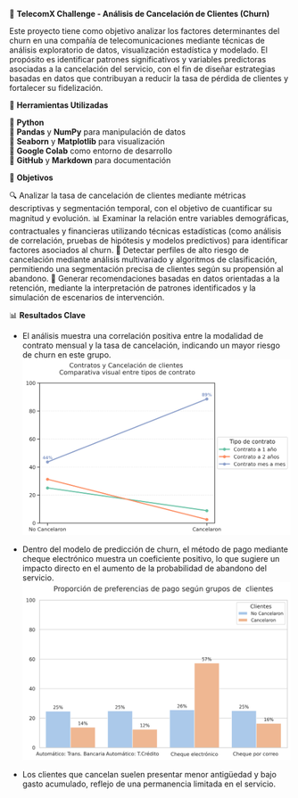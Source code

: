 📡 **TelecomX Challenge - Análisis de Cancelación de Clientes (Churn)**

Este proyecto tiene como objetivo analizar los factores determinantes del churn en una compañía de telecomunicaciones mediante técnicas de análisis exploratorio de datos, visualización estadística y modelado. El propósito es identificar patrones significativos y variables predictoras asociadas a la cancelación del servicio, con el fin de diseñar estrategias basadas en datos que contribuyan a reducir la tasa de pérdida de clientes y fortalecer su fidelización.

🧰 **Herramientas Utilizadas**

🔸 **Python**  
🔸 **Pandas** y **NumPy** para manipulación de datos  
🔸 **Seaborn** y **Matplotlib** para visualización  
🔸 **Google Colab** como entorno de desarrollo  
🔸 **GitHub** y **Markdown** para documentación

📌 **Objetivos**

🔍 Analizar la tasa de cancelación de clientes mediante métricas descriptivas y segmentación temporal, con el objetivo de cuantificar su magnitud y evolución.
📊 Examinar la relación entre variables demográficas, contractuales y financieras utilizando técnicas estadísticas (como análisis de correlación, pruebas de hipótesis y modelos predictivos) para identificar factores asociados al churn.
🧠 Detectar perfiles de alto riesgo de cancelación mediante análisis multivariado y algoritmos de clasificación, permitiendo una segmentación precisa de clientes según su propensión al abandono.
📌 Generar recomendaciones basadas en datos orientadas a la retención, mediante la interpretación de patrones identificados y la simulación de escenarios de intervención.

📊 **Resultados Clave**

- El análisis muestra una correlación positiva entre la modalidad de contrato mensual y la tasa de cancelación, indicando un mayor riesgo de churn en este grupo.
![grafico_tipo_contrato](Graficas/grafico_tipo_contrato.png)

- Dentro del modelo de predicción de churn, el método de pago mediante cheque electrónico muestra un coeficiente positivo, lo que sugiere un impacto directo en el aumento de la probabilidad de abandono del servicio.
![grafico_metodos de pago.png](Graficas/grafico_metodos_pago.png)

- Los clientes que cancelan suelen presentar menor antigüedad y bajo gasto acumulado, reflejo de una permanencia limitada en el servicio.



